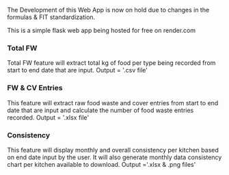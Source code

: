 The Development of this Web App is now on hold due to changes in the formulas & FIT standardization.

This is a simple flask web app being hosted for free on render.com

### Total FW 
Total FW feature will extract total kg of food per type being recorded from start to end date that are input.
Output = '.csv file'

### FW & CV Entries
This feature will extract raw food waste and cover entries from start to end date that are input and calculate the number of food waste entries recorded. 
Output = '.xlsx file'

### Consistency 
This feature will display monthly and overall consistency per kitchen based on end date input by the user. It will also generate monthly data consistency chart per kitchen available to download. 
Output ='.xlsx & .png files' 

